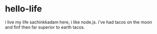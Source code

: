 # hello-life
i live my life
sachinkkadam here, i like node.js.
i've had tacos on the moon and finf then far superior to earth tacos.

